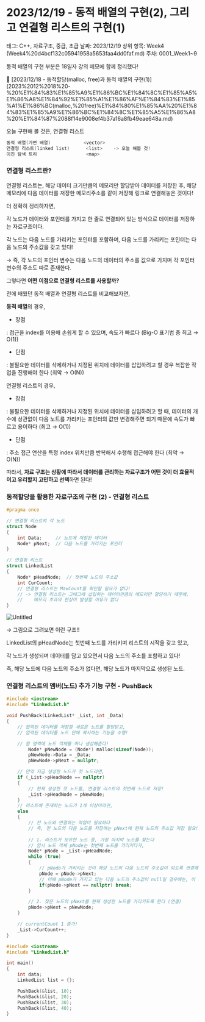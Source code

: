 # 2023/12/19 - 동적 배열의 구현(2), 그리고 연결형 리스트의 구현(1)

태그: C++, 자료구조, 중급, 초급
날짜: 2023/12/19
상위 항목: Week4 (Week4%20d4bcf132c05941958a5653faa4dd0faf.md)
주차: 0001_Week1~9

동적 배열의 구현 부분은 18일자 강의 메모에 함께 정리했다!

<aside>
📒 [2023/12/18 - 동적할당(malloc, free)과 동적 배열의 구현(1)](2023%2012%2018%20-%20%E1%84%83%E1%85%A9%E1%86%BC%E1%84%8C%E1%85%A5%E1%86%A8%E1%84%92%E1%85%A1%E1%86%AF%E1%84%83%E1%85%A1%E1%86%BC(malloc,%20free)%E1%84%80%E1%85%AA%20%E1%84%83%E1%85%A9%E1%86%BC%E1%84%8C%E1%85%A5%E1%86%A8%20%E1%84%87%2088f14e9008ef4b37a16a8fb49eae648a.md)

</aside>

오늘 구현해 볼 것은, 연결형 리스트 <list>

```cpp
동적 배열(가변 배열)            <vector>
연결형 리스트(linked list)      <list>    -> 오늘 해볼 것!
이진 탐색 트리                  <map>
```

### 연결형 리스트란?

연결형 리스트는, 해당 데이터 크기만큼의 메모리만 할당받아 데이터를 저장한 후, 해당 메모리에 다음 데이터를 저장한 메모리주소를 같이 저장해 링크로 연결해놓은 것이다!

더 정확히 정리하자면,

각 노드가 데이터와 포인터를 가지고 한 줄로 연결되어 있는 방식으로 데이터를 저장하는 자료구조이다.

각 노드는 다음 노드를 가리키는 포인터를 포함하며, 다음 노드를 가리키는 포인터는 다음 노드의 주소값을 갖고 있다!

→ 즉, 각 노드의 포인터 변수는 다음 노드의 데이터의 주소를 값으로 가지며 각 포인터 변수의 주소도 따로 존재한다.

그렇다면 **어떤 이점으로 연결형 리스트를 사용할까?**

전에 배웠던 동적 배열과 연결형 리스트를 비교해보자면,

**동적 배열**의 경우,

- 장점

: 접근을 index를 이용해 손쉽게 할 수 있으며, 속도가 빠르다 (Big-O 표기법 중 최고 → O(1))

- 단점

: 불필요한 데이터를 삭제하거나 지정된 위치에 데이터를 삽입하려고 할 경우 복잡한 작업을 진행해야 한다 (최악 → O(N))

연결형 리스트의 경우,

- 장점

: 불필요한 데이터를 삭제하거나 지정된 위치에 데이터를 삽입하려고 할 때, 데이터의 개수에 상관없이 다음 노트를 가리키는 포인터의 값만 변경해주면 되기 때문에 속도가 빠르고 용이하다 (최고 → O(1))

- 단점

: 주소 접근 연산을 특정 index 위치만큼 반복해서 수행해 접근해야 한다 (최악 → O(N))

따라서, **자료 구조는 상황에 따라서 데이터를 관리하는 자료구조가 어떤 것이 더 효율적이고 유리할지 고민하고 선택**하면 된다!

### 동적할당을 활용한 자료구조의 구현 (2) - 연결형 리스트

```cpp
#pragma once

// 연결형 리스트의 각 노드
struct Node
{
	int Data;     // 노드에 저장된 데이터
	Node* pNext;  // 다음 노드를 가리키는 포인터
}

// 연결형 리스트
struct LinkedList
{
	Node* pHeadNode;  // 첫번째 노드의 주소값
	int CurCount;
	// 연결형 리스트는 MaxCount를 확인할 필요가 없다!
	// -> 연결형 리스트는 그때그때 삽입하는 데이터만큼의 메모리만 할당하기 때문에,
	//    메모리 초과의 현상이 발생할 이유가 없다
}
```

![Untitled](2023%2012%2019%20-%20%E1%84%83%E1%85%A9%E1%86%BC%E1%84%8C%E1%85%A5%E1%86%A8%20%E1%84%87%E1%85%A2%E1%84%8B%E1%85%A7%E1%86%AF%E1%84%8B%E1%85%B4%20%E1%84%80%E1%85%AE%E1%84%92%E1%85%A7%E1%86%AB(2),%20%E1%84%80%E1%85%B3%E1%84%85%E1%85%B5%E1%84%80%E1%85%A9%20%E1%84%8B%E1%85%A7%E1%86%AB%E1%84%80%E1%85%A7%202bded1fba91c4d6591e4d28a43ac7554/Untitled.png)

→ 그림으로 그려보면 이런 구조!! 

LinkedList의 pHeadNode는 첫번째 노드를 가리키며 리스트의 시작을 갖고 있고,

각 노드가 생성되며 데이터를 담고 있으면서 다음 노드의 주소를 포함하고 있다!

즉, 해당 노드에 다음 노드의 주소가 없다면, 해당 노드가 마지막으로 생성된 노드.

### 연결형 리스트의 멤버(노드) 추가 기능 구현 - PushBack

```cpp
#include <iostream>
#include "LinkedList.h"

void PushBack(LinkedList* _List, int _Data)
{
	// 입력된 데이터를 저장할 새로운 노드를 할당받고,
	// 입력된 데이터를 노드 안에 복사하는 기능을 수행!

	// 힙 영역에 노드 객체를 하나 생성해준다!
		Node* pNewNode = (Node*) malloc(sizeof(Node));
		pNewNode->Data = _Data;
		pNewNode->pNext = nullptr;

	// 만약 지금 생성한 노드가 첫 노드라면,
	if (_List->pHeadNode == nullptr)
	{
		// 현재 생성한 첫 노드를, 연결형 리스트의 첫번째 노드로 저장!
		_List->pHeadNode = pNewNode;
	}
	// 리스트에 존재하는 노드가 1개 이상이라면,
	else
	{
		// 전 노드와 연결하는 작업이 필요하다
		// 즉, 전 노드의 다음 노드를 저장하는 pNext에 현재 노드의 주소값 저장 필요!
		
		// 1. 리스트가 보유한 노드 중, 가장 마지막 노드를 찾는다
		// 임시 노드 객체 pNode는 첫번째 노드를 가리키다가,
		Node* pNode = _List->pHeadNode;
		while (true)
		{
			// pNode가 가리키는 것이 해당 노드의 다음 노드의 주소값이 되도록 변경해준다.
			pNode = pNode->pNext;
			// 이때 pNode가 가지고 있는 다음 노드의 주소값이 null일 경우에는, 이 노드가 마지막 노드라는 것을 알 수 있다!
			if(pNode->pNext == nullptr) break;
		}

		// 2. 찾은 노드의 pNext를 현재 생성한 노드를 가리키도록 한다 (연결)
		pNode->pNext = pNewNode;
	}

	// currentCount 1 증가!
	_List->CurCount++;
}
```

```cpp
#include <iostream>
#include "LinkedList.h"

int main()
{
	int data;
	LinkedList list = {};

	PushBack(&list, 10);
	PushBack(&list, 20);
	PushBack(&list, 30);
	PushBack(&list, 40);
}
```